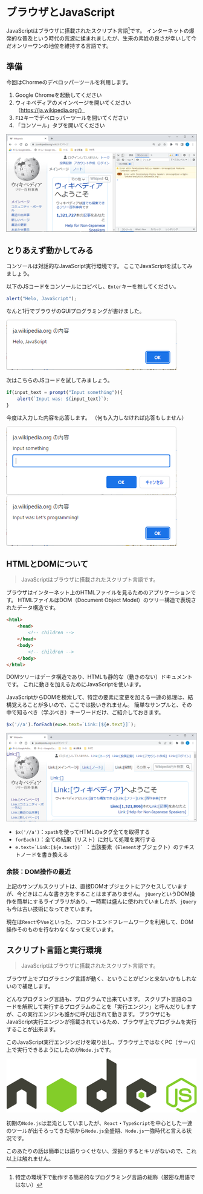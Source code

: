 ブラウザとJavaScript
=

JavaScriptはブラウザに搭載されたスクリプト言語[^スクリプト言語]です。
インターネットの爆発的な普及という時代の荒波に揉まれましたが、生来の素姓の良さが幸いして今だオンリーワンの地位を維持する言語です。

準備
-

今回はChormeのデベロッパーツールを利用します。
1. Google Chromeを起動してください
2. ウィキペディアのメインページを開いてください
    （https://ja.wikipedia.org/）
3. `F12`キーでデベロッパーツールを開いてください
4. 「コンソール」タブを開いてください

![コンソール](./chrome_devtool_console.png)


とりあえず動かしてみる
-

コンソールは対話的なJavaScript実行環境です。
ここでJavaScriptを試してみましょう。

以下のJSコードをコンソールにコピペし、`Enter`キーを推してください。

```js
alert("Helo, JavaScript");
```
なんと1行でブラウザのGUIプログラミングが書けました。

![Helo, JavaScript](./js_hello_js.png)

次はこちらのJSコードを試してみましょう。

```js
if(input_text = prompt("Input something")){
    alert(`Input was: ${input_text}`);
}
```

今度は入力した内容を応答します。
（何も入力しなければ応答もしません）

![prompt](./js_prompt.png)
![echo](./js_echo.png)





HTMLとDOMについて
-

> JavaScriptはブラウザに搭載されたスクリプト言語です。

ブラウザはインターネット上のHTMLファイルを見るためのアプリケーションです。
HTMLファイルはDOM（Document Object Model）のツリー構造で表現されたデータ構造です。

```html
<html>
    <head>
        <!-- children -->
    </head>
    <body>
        <!-- children -->
    </body>
</html>
```

DOMツリーはデータ構造であり、HTMLも静的な（動きのない）ドキュメントです。
これに動きを加えるためにJavaScriptを使います。

JavaScriptからDOMを検索して、特定の要素に変更を加える一連の処理は、結構覚えることが多いので、ここでは扱いきれません。
簡単なサンプルと、その中で知るべき（学ぶべき）キーワードだけ、ご紹介しておきます。

```js
$x('//a').forEach(e=>e.text=`Link:[${e.text}]`);
```
![Link text](./dom_link.png)

- ```$x('//a')```：`xpath`を使ってHTMLの`a`タグ全てを取得する
- ```forEach()```：全ての結果（リスト）に対して処理を実行する
- ```e.text=`Link:[${e.text}]` ```：当該要素（`Element`オブジェクト）のテキストノードを書き換える

### 余談：DOM操作の最近

上記のサンプルスクリプトは、直接DOMオブジェクトにアクセスしていますが、今どきはこんな書き方をすることはまずありません。
`jQuery`というDOM操作を簡単にするライブラリがあり、一時期は盛んに使われていましたが、`jQuery`も今は古い技術になってきています。

現在は`React`や`Vue`といった、フロントエンドフレームワークを利用して、DOM操作そのものを行なわなくなって来ています。


スクリプト言語と実行環境
-

> JavaScriptはブラウザに搭載されたスクリプト言語です。

ブラウザ上でプログラミング言語が動く、ということがピンと来ないかもしれないので補足します。

どんなプログミング言語も、プログラムで出来ています。
スクリプト言語のコードを解釈して実行するプログラムのことを「実行エンジン」と呼んだりしますが、この実行エンジンも誰かに呼び出されて動きます。
ブラウザにもJavaScript実行エンジンが搭載されているため、ブラウザ上でプログラムを実行することが出来ます。

このJavaScript実行エンジンだけを取り出し、ブラウザ上ではなくPC（サーバ）上で実行できるようにしたのが`Node.js`です。

![Node.js](./logo_nodejs.svg)

初期の`Node.js`は混沌としていましたが、`React`・`TypeScript`を中心とした一連のツールが出そろってきた頃から`Node.js`全盛期、`Node.js`一強時代と言える状況です。

このあたりの話は簡単には語りつくせない、深掘りするとキリがないので、これ以上は触れません。


[^スクリプト言語]:特定の環境下で動作する簡易的なプログラミング言語の総称（厳密な用語ではない）
